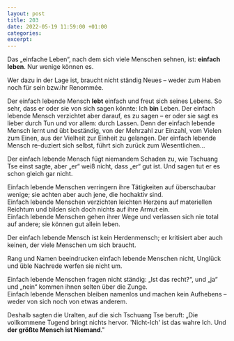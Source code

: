 ```yaml
---
layout: post
title: 203
date: 2022-05-19 11:59:00 +01:00
categories: 
excerpt: 
---
```


Das „einfache Leben“, nach dem sich viele Menschen sehnen, ist: **einfach leben**. Nur wenige können es.

Wer dazu in der Lage ist, braucht nicht ständig Neues – weder zum Haben noch für sein bzw.ihr Renommée.

Der einfach lebende Mensch **lebt** einfach und freut sich seines Lebens. So sehr, dass er oder sie von sich sagen könnte: Ich **bin** Leben. Der einfach lebende Mensch verzichtet aber darauf, es zu sagen – er oder sie sagt es lieber durch Tun und vor allem: durch Lassen. Denn der einfach lebende Mensch lernt und übt beständig, von der Mehrzahl zur Einzahl, vom Vielen zum Einen, aus der Vielheit zur Einheit zu gelangen. Der einfach lebende Mensch re-duziert sich selbst, führt sich zurück zum Wesentlichen…

Der einfach lebende Mensch fügt niemandem Schaden zu, wie Tschuang Tse einst sagte, aber „er“ weiß nicht, dass „er“ gut ist. Und sagen tut er es schon gleich gar nicht.

Einfach lebende Menschen verringern ihre Tätigkeiten auf überschaubar wenige; sie achten aber auch jene, die hochaktiv sind.\
Einfach lebende Menschen verzichten leichten Herzens auf materiellen Reichtum und bilden sich doch nichts auf ihre Armut ein.\
Einfach lebende Menschen gehen ihrer Wege und verlassen sich nie total auf andere; sie können gut allein leben.

Der einfach lebende Mensch ist kein Herdenmensch; er kritisiert aber auch keinen, der viele Menschen um sich braucht.

Rang und Namen beeindrucken einfach lebende Menschen nicht, Unglück und üble Nachrede werfen sie nicht um.

Einfach lebende Menschen fragen nicht ständig: „Ist das recht?“, und „ja“ und „nein“ kommen ihnen selten über die Zunge.\
Einfach lebende Menschen bleiben namenlos und machen kein Aufhebens – weder von sich noch von etwas anderem.

Deshalb sagten die Uralten, auf die sich Tschuang Tse beruft: „Die vollkommene Tugend bringt nichts hervor. 'Nicht-Ich' ist das wahre Ich. Und **der größte Mensch ist Niemand**."
